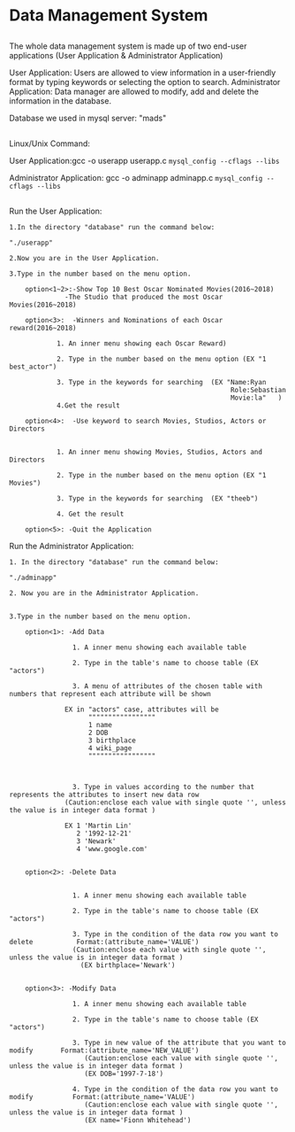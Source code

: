 # Data Management System
## <A short Introduction>
The whole data management system is made up of two end-user applications (User Application & Administrator Application)


User Application: Users are allowed to view information in a user-friendly format by typing keywords or selecting the option to search.
Administrator Application: Data manager are allowed to modify, add and delete the information in the database.

Database we used in mysql server: "mads"





## <Compile the c file >

Linux/Unix Command:

User Application:gcc -o userapp userapp.c `mysql_config --cflags --libs`

Administrator Application: gcc -o adminapp adminapp.c `mysql_config --cflags --libs`




## <Instruction with example>
Run the User Application:

	1.In the directory "database" run the command below:

	"./userapp"
	
	2.Now you are in the User Application.
	
	3.Type in the number based on the menu option.
		
		option<1~2>:-Show Top 10 Best Oscar Nominated Movies(2016~2018)
 			      -The Studio that produced the most Oscar Movies(2016~2018)

		option<3>:  -Winners and Nominations of each Oscar reward(2016~2018)

				1. An inner menu showing each Oscar Reward)
			
				2. Type in the number based on the menu option (EX "1 best_actor")

				3. Type in the keywords for searching  (EX "Name:Ryan 
				                                            Role:Sebastian 
				                                            Movie:la"   )
				4.Get the result

		option<4>:  -Use keyword to search Movies, Studios, Actors or Directors
				
				
				1. An inner menu showing Movies, Studios, Actors and Directors
  
				2. Type in the number based on the menu option (EX "1 Movies")

				3. Type in the keywords for searching  (EX "theeb")
 
				4. Get the result

		option<5>: -Quit the Application

Run the Administrator Application:
	
	1. In the directory "database" run the command below:

	"./adminapp"

	2. Now you are in the Administrator Application.


	3.Type in the number based on the menu option.
				
		option<1>: -Add Data
				
		            1. A inner menu showing each available table

		            2. Type in the table's name to choose table (EX "actors")
			
	 	            3. A menu of attributes of the chosen table with numbers that represent each attribute will be shown 
				
				  EX in "actors" case, attributes will be 
          				"""""""""""""""""
						1 name
						2 DOB
						3 birthplace
						4 wiki_page
          				"""""""""""""""""				


		      
		            3. Type in values according to the number that represents the attributes to insert new data row 
				  (Caution:enclose each value with single quote '', unless the value is in integer data format )
				
				  EX 1 'Martin Lin'
				     2 '1992-12-21'
				     3 'Newark'
				     4 'www.google.com'


		option<2>: -Delete Data
				

		            1. A inner menu showing each available table

		            2. Type in the table's name to choose table (EX "actors")

		            3. Type in the condition of the data row you want to delete 	      Format:(attribute_name='VALUE')
			        (Caution:enclose each value with single quote '', unless the value is in integer data format ) 
		              (EX birthplace='Newark')

		            
		option<3>: -Modify Data
		 
		            1. A inner menu showing each available table
		         
		            2. Type in the table's name to choose table (EX "actors")
		
		            3. Type in new value of the attribute that you want to modify 		Format:(attribute_name='NEW_VALUE')
		               (Caution:enclose each value with single quote '', unless the value is in integer data format ) 
		               (EX DOB='1997-7-18')

		            4. Type in the condition of the data row you want to modify          Format:(attribute_name='VALUE')
		               (Caution:enclose each value with single quote '', unless the value is in integer data format ) 
		               (EX name='Fionn Whitehead')
